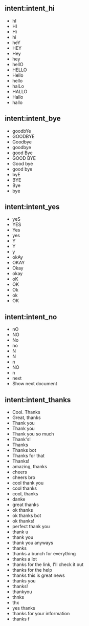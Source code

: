 ## intent:intent_hi
- hI
- HI
- Hi
- hi
- heY
- HEY
- Hey
- hey
- hellO
- HELLO
- Hello
- hello
- halLo
- HALLO
- Hallo
- hallo

## intent:intent_bye
- goodbYe
- GOODBYE
- Goodbye
- goodbye
- good Bye
- GOOD BYE
- Good bye
- good bye
- byE
- BYE
- Bye
- bye


## intent:intent_yes
- yeS
- YES
- Yes
- yes
- Y
- Y
- y
- okAy
- OKAY
- Okay
- okay
- oK
- OK
- Ok
- ok
- OK

## intent:intent_no
- nO
- NO
- No
- no
- N
- N
- n
- NO
- n
- next
- Show next document


## intent:intent_thanks
- Cool. Thanks
- Great, thanks
- Thank you
- Thank you
- Thank you so much
- Thank's!
- Thanks
- Thanks bot
- Thanks for that
- Thanks!
- amazing, thanks
- cheers
- cheers bro
- cool thank you
- cool thanks
- cool, thanks
- danke
- great thanks
- ok thanks
- ok thanks bot
- ok thanks!
- perfect thank you
- thank u
- thank you
- thank you anyways
- thanks
- thanks a bunch for everything
- thanks a lot
- thanks for the link, I'll check it out
- thanks for the help
- thanks this is great news
- thanks you
- thanks!
- thankyou
- thnks
- thx
- yes thanks
- thanks for your information
- thanks f